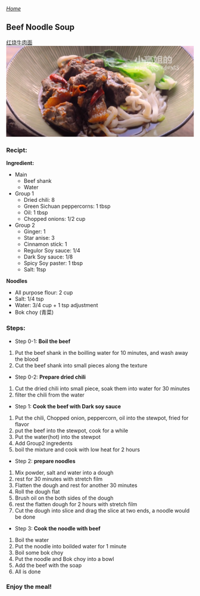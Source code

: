 *[Home](https://wanlicn.github.io/restaurant/)*
## Beef Noodle Soup
[红烧牛肉面](https://www.youtube.com/watch?v=Q8kLOh1s1d0)
![红烧牛肉面](./Images/XGJ-BeefNoodleSoup.jpg)

### Recipt:

**Ingredient:**
* Main
  * Beef shank
  * Water
* Group 1
  * Dried chili: 8
  * Green Sichuan peppercorns: 1 tbsp
  * Oil: 1 tbsp
  * Chopped onions: 1/2 cup
* Group 2
  * Ginger: 1
  * Star anise: 3
  * Cinnamon stick: 1
  * Regulor Soy sauce: 1/4
  * Dark Soy sauce: 1/8
  * Spicy Soy paster: 1 tbsp
  * Salt: 1tsp

**Noodles**
- All purpose flour: 2 cup
- Salt: 1/4 tsp
- Water: 3/4 cup + 1 tsp adjustment
- Bok choy (青菜)

### Steps:
- Step 0-1: **Boil the beef**
1. Put the beef shank in the boilling water for 10 minutes, and wash away the blood
2. Cut the beef shank into small pieces along the texture
- Step 0-2: **Prepare dried chili**
1. Cut the dried chili into small piece, soak them into water for 30 minutes
2. filter the chili from the water
- Step 1: **Cook the beef with Dark soy sauce**
1. Put the chili, Chopped onion, peppercorn, oil into the stewpot, fried for flavor
2. put the beef into the stewpot, cook for a while
3. Put the water(hot) into the stewpot
4. Add Group2 ingredents
5. boil the mixture and cook with low heat for 2 hours
- Step 2: **prepare noodles**
1. Mix powder, salt and water into a dough
2. rest for 30 minutes with stretch film
3. Flatten the dough and rest for another 30 minutes
4. Roll the dough flat
5. Brush oil on the both sides of the dough
6. rest the flatten dough for 2 hours with stretch film
7. Cut the dough into slice and drag the slice at two ends, a noodle would be done
- Step 3: **Cook the noodle with beef**
1. Boil the water
2. Put the noodle into boilded water for 1 minute
3. Boil some bok choy
4. Put the noodle and Bok choy into a bowl
5. Add the beef with the soap
6. All is done

### Enjoy the meal!
